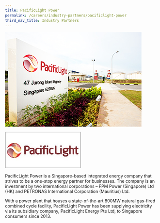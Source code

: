 ```yaml
---
title: PacificLight Power
permalink: /careers/industry-partners/pacificlight-power
third_nav_title: Industry Partners
---
```

<img src="/images/careers/industry-partners/pacific_light_large.jpg" alt="PacificLight Power" style="width: 450px; height: 312px;" /><br/>

<a href="https://www.pacificlight.com.sg/" target="_blank"><img alt="PacificLight Power" src="/images/common/partner-logos/pacific_light.jpg" style="width: 250px; height: 120px;"></a>

PacificLight Power is a Singapore-based integrated energy company that strives to be a one-stop energy partner for businesses. The company is an investment by two international corporations – FPM Power (Singapore) Ltd (HK) and PETRONAS International Corporation (Mauritius) Ltd.

With a power plant that houses a state-of-the-art 800MW natural gas-fired combined cycle facility, PacificLight Power has been supplying electricity via its subsidiary company, PacificLight Energy Pte Ltd, to Singapore consumers since 2013.


